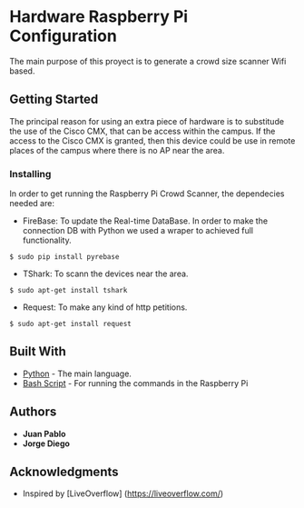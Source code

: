 # Hardware Raspberry Pi Configuration

The main purpose of this proyect is to generate a crowd size scanner Wifi based.

## Getting Started

The principal reason for using an extra piece of hardware is to substitude the use of the Cisco CMX, that can be access within the campus. If the access to the Cisco CMX is granted, then this device could be use in remote places of the campus where there is no AP near the area.

### Installing

In order to get running the Raspberry Pi Crowd Scanner, the dependecies needed are: 

* FireBase: To update the Real-time DataBase. In order to make the connection DB with Python we used a wraper to achieved full functionality.
```
$ sudo pip install pyrebase
```
* TShark: To scann the devices near the area.
```
$ sudo apt-get install tshark
```
* Request: To make any kind of http petitions.
```
$ sudo apt-get install request
```

## Built With

* [Python](https://www.python.org/) - The main language.
* [Bash Script](https://maven.apache.org/) - For running the commands in the Raspberry Pi

## Authors

* **Juan Pablo** 
* **Jorge Diego**


## Acknowledgments

* Inspired by [LiveOverflow] (https://liveoverflow.com/)

